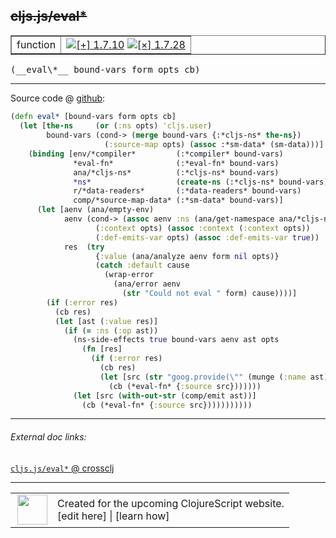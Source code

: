 ## ~~cljs.js/eval\*~~



 <table border="1">
<tr>
<td>function</td>
<td><a href="https://github.com/cljsinfo/cljs-api-docs/tree/1.7.10"><img valign="middle" alt="[+] 1.7.10" title="Added in 1.7.10" src="https://img.shields.io/badge/+-1.7.10-lightgrey.svg"></a> <a href="https://github.com/cljsinfo/cljs-api-docs/tree/1.7.28"><img valign="middle" alt="[×] 1.7.28" title="Removed in 1.7.28" src="https://img.shields.io/badge/×-1.7.28-red.svg"></a> </td>
</tr>
</table>


 <samp>
(__eval\*__ bound-vars form opts cb)<br>
</samp>

---







Source code @ [github](https://github.com/clojure/clojurescript/blob/r1.7.10/src/main/cljs/cljs/js.cljs#L464-L495):

```clj
(defn eval* [bound-vars form opts cb]
  (let [the-ns     (or (:ns opts) 'cljs.user)
        bound-vars (cond-> (merge bound-vars {:*cljs-ns* the-ns})
                     (:source-map opts) (assoc :*sm-data* (sm-data)))]
    (binding [env/*compiler*         (:*compiler* bound-vars)
              *eval-fn*              (:*eval-fn* bound-vars)
              ana/*cljs-ns*          (:*cljs-ns* bound-vars)
              *ns*                   (create-ns (:*cljs-ns* bound-vars))
              r/*data-readers*       (:*data-readers* bound-vars)
              comp/*source-map-data* (:*sm-data* bound-vars)]
      (let [aenv (ana/empty-env)
            aenv (cond-> (assoc aenv :ns (ana/get-namespace ana/*cljs-ns*))
                   (:context opts) (assoc :context (:context opts))
                   (:def-emits-var opts) (assoc :def-emits-var true))
            res  (try
                   {:value (ana/analyze aenv form nil opts)}
                   (catch :default cause
                     (wrap-error
                       (ana/error aenv
                         (str "Could not eval " form) cause))))]
        (if (:error res)
          (cb res)
          (let [ast (:value res)]
            (if (= :ns (:op ast))
              (ns-side-effects true bound-vars aenv ast opts
                (fn [res]
                  (if (:error res)
                    (cb res)
                    (let [src (str "goog.provide(\"" (munge (:name ast)) "\")")]
                      (cb (*eval-fn* {:source src}))))))
              (let [src (with-out-str (comp/emit ast))]
                (cb (*eval-fn* {:source src}))))))))))
```

<!--
Repo - tag - source tree - lines:

 <pre>
clojurescript @ r1.7.10
└── src
    └── main
        └── cljs
            └── cljs
                └── <ins>[js.cljs:464-495](https://github.com/clojure/clojurescript/blob/r1.7.10/src/main/cljs/cljs/js.cljs#L464-L495)</ins>
</pre>

-->

---



###### External doc links:

[`cljs.js/eval*` @ crossclj](http://crossclj.info/fun/cljs.js.cljs/eval*.html)<br>

---

 <table>
<tr><td>
<img valign="middle" align="right" width="48px" src="http://i.imgur.com/Hi20huC.png">
</td><td>
Created for the upcoming ClojureScript website.<br>
[edit here] | [learn how]
</td></tr></table>

[edit here]:https://github.com/cljsinfo/cljs-api-docs/blob/master/cljsdoc/cljs.js_evalSTAR.cljsdoc
[learn how]:https://github.com/cljsinfo/cljs-api-docs/wiki/cljsdoc-files

<!--

This information was too distracting to show to readers, but I'll leave it
commented here since it is helpful to:

- pretty-print the data used to generate this document
- and show how to retrieve that data



The API data for this symbol:

```clj
{:ns "cljs.js",
 :name "eval*",
 :signature ["[bound-vars form opts cb]"],
 :history [["+" "1.7.10"] ["-" "1.7.28"]],
 :type "function",
 :full-name-encode "cljs.js_evalSTAR",
 :source {:code "(defn eval* [bound-vars form opts cb]\n  (let [the-ns     (or (:ns opts) 'cljs.user)\n        bound-vars (cond-> (merge bound-vars {:*cljs-ns* the-ns})\n                     (:source-map opts) (assoc :*sm-data* (sm-data)))]\n    (binding [env/*compiler*         (:*compiler* bound-vars)\n              *eval-fn*              (:*eval-fn* bound-vars)\n              ana/*cljs-ns*          (:*cljs-ns* bound-vars)\n              *ns*                   (create-ns (:*cljs-ns* bound-vars))\n              r/*data-readers*       (:*data-readers* bound-vars)\n              comp/*source-map-data* (:*sm-data* bound-vars)]\n      (let [aenv (ana/empty-env)\n            aenv (cond-> (assoc aenv :ns (ana/get-namespace ana/*cljs-ns*))\n                   (:context opts) (assoc :context (:context opts))\n                   (:def-emits-var opts) (assoc :def-emits-var true))\n            res  (try\n                   {:value (ana/analyze aenv form nil opts)}\n                   (catch :default cause\n                     (wrap-error\n                       (ana/error aenv\n                         (str \"Could not eval \" form) cause))))]\n        (if (:error res)\n          (cb res)\n          (let [ast (:value res)]\n            (if (= :ns (:op ast))\n              (ns-side-effects true bound-vars aenv ast opts\n                (fn [res]\n                  (if (:error res)\n                    (cb res)\n                    (let [src (str \"goog.provide(\\\"\" (munge (:name ast)) \"\\\")\")]\n                      (cb (*eval-fn* {:source src}))))))\n              (let [src (with-out-str (comp/emit ast))]\n                (cb (*eval-fn* {:source src}))))))))))",
          :title "Source code",
          :repo "clojurescript",
          :tag "r1.7.10",
          :filename "src/main/cljs/cljs/js.cljs",
          :lines [464 495]},
 :full-name "cljs.js/eval*",
 :removed {:in "1.7.28", :last-seen "1.7.10"}}

```

Retrieve the API data for this symbol:

```clj
;; from Clojure REPL
(require '[clojure.edn :as edn])
(-> (slurp "https://raw.githubusercontent.com/cljsinfo/cljs-api-docs/catalog/cljs-api.edn")
    (edn/read-string)
    (get-in [:symbols "cljs.js/eval*"]))
```

-->
